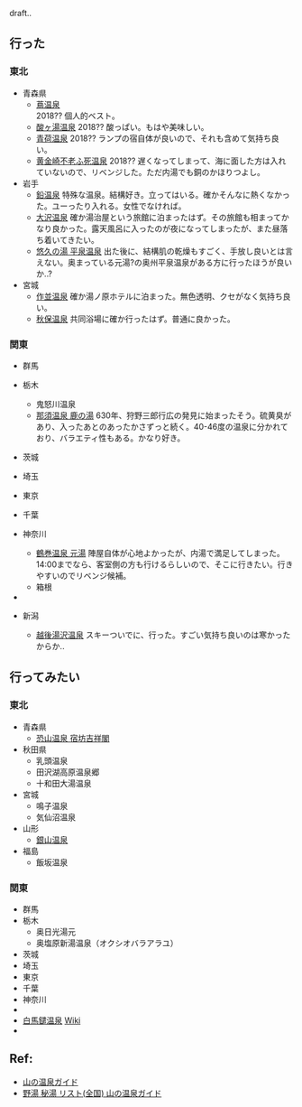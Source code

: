 draft..

## 行った
### 東北
* 青森県
  * [蔦温泉](https://tsutaonsen.com/)  
  2018?? 個人的ベスト。
  * [酸ヶ湯温泉](http://www.sukayu.jp/)
  2018?? 酸っぱい。もはや美味しい。
  * [青荷温泉](https://www.aoninet.com/pc-index.html)
  2018?? ランプの宿自体が良いので、それも含めて気持ち良い。
  * [黄金崎不老ふ死温泉](https://www.furofushi.com/)
  2018?? 遅くなってしまって、海に面した方は入れていないので、リベンジした。ただ内湯でも銅のかほりつよし。
* 岩手
  * [鉛温泉](https://www.namari-onsen.co.jp/)
  特殊な温泉。結構好き。立ってはいる。確かそんなに熱くなかった。ユーったり入れる。女性でなければ。
  * [大沢温泉](https://www.oosawaonsen.com/)
  確か湯治屋という旅館に泊まったはず。その旅館も相まってかなり良かった。露天風呂に入ったのが夜になってしまったが、また昼落ち着いてきたい。
  * [悠久の湯 平泉温泉](https://www.town.hiraizumi.iwate.jp/index.cfm/25,0,125,271,html)
  出た後に、結構肌の乾燥もすごく、手放し良いとは言えない。奥まっている元湯?の奥州平泉温泉がある方に行ったほうが良いか..?
* 宮城
  * [作並温泉](http://www.sakunami-spa.com/)
  確か湯ノ原ホテルに泊まった。無色透明、クセがなく気持ち良い。
  * [秋保温泉](http://www.akiuonsenkumiai.com/)
  共同浴場に確か行ったはず。普通に良かった。

### 関東
* 群馬
* 栃木
  * 鬼怒川温泉
  * [那須温泉 鹿の湯](http://www.nasuonsen.com/history/)
  630年、狩野三郎行広の発見に始まったそう。硫黄臭があり、入ったあとのあったかさずっと続く。40-46度の温泉に分かれており、バラエティ性もある。かなり好き。
* 茨城
* 埼玉
* 東京
* 千葉
* 神奈川
  * [鶴巻温泉 元湯](https://www.jinya-inn.com/databox/data.php/hot_spring_ja/code)
  陣屋自体が心地よかったが、内湯で満足してしまった。14:00までなら、客室側の方も行けるらしいので、そこに行きたい。行きやすいのでリベンジ候補。
  * 箱根
* 

* 新潟
  * [越後湯沢温泉](https://www.snow-country-tourism.jp/)
  スキーついでに、行った。すごい気持ち良いのは寒かったからか..

## 行ってみたい
### 東北
* 青森県
  * [恐山温泉 宿坊吉祥閣](https://www.aptinet.jp/Detail_display_00004276.html)
* 秋田県
  * 乳頭温泉
  * 田沢湖高原温泉郷
  * 十和田大湯温泉
* 宮城
  * 鳴子温泉
  * 気仙沼温泉
* 山形
  * [銀山温泉](http://www.ginzanonsen.jp/)
* 福島
  * 飯坂温泉

### 関東
* 群馬
* 栃木
  * 奥日光湯元
  * 奥塩原新湯温泉（オクシオバラアラユ）
* 茨城
* 埼玉
* 東京
* 千葉
* 神奈川
* 
* [白馬鑓温泉](https://www.hakuba-sanso.co.jp/yamagoya/yarionsengoya.html)
[Wiki](https://ja.wikipedia.org/wiki/%E7%99%BD%E9%A6%AC%E9%91%93%E6%B8%A9%E6%B3%89)
* 

## Ref:
* [山の温泉ガイド](https://www.mountaintrad.co.jp/)
* [野湯 秘湯 リスト(全国) 山の温泉ガイド](https://www.mountaintrad.co.jp/overall/noyu_public.html)